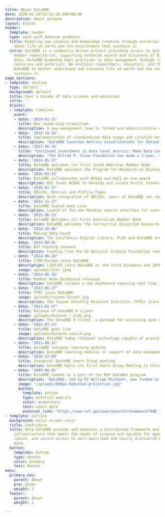 ```yaml
---
title: About DataONE
date: 2020-01-15T15:53:34.000+00:00
description: About dataone
layout: blocks
header:
  template: header
  type: wave with dataone gradient
  title: Enabling new science and knowledge creation through universal access to data
    about life on earth and the environment that sustains it
  intro: DataONE is a community driven project providing access to data across multiple
    member repositories, supporting enhanced search and discovery of Earth and environmental
    data. DataONE promotes best practices in data management through responsive educational
    resources and materials. We envision researchers, educators, and the public using
    DataONE to better understand and conserve life on earth and the environment that
    sustains it.
page_sections:
- template: section
  type: default
  background: default
  title: Over a decade of data science and education
  intro: ''
  blocks:
  - template: timeline
    event:
    - date: '2019-01-15'
      title: New leadership transition
      description: A new management team is formed and administrative oversight of DataONE begins transition to the National Center for Ecological Analysis and Synthesis at UC Santa Barbara.
    - date: '2018-10-24'
      title: Implementation of standardized data usage and citation metrics
      description: "DataONE launches metrics visualizations for datasets through the search and discovery platform, https://search.dataone.org. These standardized metrics include live counts of citations, downloads, and views for each dataset in the network."
    - date: '2017-05-18'
      title: "Continued investment in data level metrics: Make Data Count"
      description: "The Alfred P. Sloan Foundation has made a 2-year, $747K award to DataONE, the California Digital Library and DataCite to support collection of usage and citation metrics for data objects, building on pilot work funded by the National Science Foundation. "
    - date: '2016-05-17'
      title: DataONE welcomes its first South American Member Node
      description: DataONE welcomes the Program for Research on Biodiversity (PPBio) Western Amazon as its first Member Node in South America.
    - date: '2016-03-23'
      title: DataONE collaborates with NCEAS and NCEI on new award
      description: NSF funds NCEAS to develop and curate Arctic research data within the newly established Arctic Data Center. DataONE and NCEI serves as preservation partners in the cooperative award.
    - date: '2016-01-27'
      title: ORCiDs, Metrics and Profile Pages
      description: With integration of ORCiDs, users of DataONE can now access detailed metrics on their uploaded data through our data profiles.
    - date: '2015-11-17'
      title: DataONE Search Goes Live
      description: Launch of the new MetaCat search interface for search and discovery of DataONE available through the federated network.
    - date: '2015-06-23'
      title: DataONE Welcomes its First Australian Member Node
      description: DataONE welcomes the Terrestrial Ecosystem Research Network (TERN) as the first Member Node in Australia and the 29th overall to join the federation.  
    - date: '2014-10-06'
      title: Making Data Count
      description: The California Digital Library, PLOS and DataONE are partnering on project to develop data-level metrics. Funded by an NSF EAGER grant, the project will result in a suite of metrics that track and measure data use. 
    - date: '2014-08-01'
      title: NSF Funding renewed
      description: Funding from the US National Science Foundation renewed through 2015.
    - date: "2014-06-18"
      title: LTER-Europe joins DataONE
      description: LTER-EU joins DataONE as the first European and 20th repository in the network. 
      image: uploads/lter.jpeg
    - date: "2014-06-18"
      title: Member Node Dashboard released
      description: DataONE relases a new dashboard exposing real time information on current holdings across the DataONE network of repositories. 
    - date: "2013-06-27"
      title: TFRI joins DataONE
      image: uploads/taiwan-forest.jpg
      description: The Taiwan Forestry Research Institute (TFRI) joins the DataONE network as the first repository in Asia.
    - date: "2013-02-27"
      title: Release of DataONE R client
      image: uploads/dataone_r_code.png
      description: The DataONE R Client, a package for accessing open data in DataONE from within the R environment for statistical computing, is released. 
    - date: '2012-07-23'
      title: DataONE goes live
      image: uploads/dataone-search.png
      description: DataONE today released technology capable of providing researchers access to globally distributed, networked data from a single point of discovery.
    - date: '2011-08-22'
      title: DataONE releases learning modules
      description: DataONE learning modules in support of data management training are made available online for widespread use. 
    - date: '2010-12-09'
      title: Inaugural DataONE Users Group meeting
      description: DataONE hosts its first Users Group Meeting in Chicago, IL following the International Digital Curation Conference.
    - date: '2009-08-01'
      title: DataONE funded as a part of the NSF DataNet program
      description: 'DataONE, led by PI William Michener, was funded as one of two DataNet projects '
      image: "/uploads/800px-Robinson-projection.jpg"
      button:
        template: button
        type: external website
        color: quaternary
        text: Learn more
        external_link: "https://www.nsf.gov/awardsearch/showAward?AWD_ID=0830944&HistoricalAwards=false"
- template: section
  background: major-accent-color
  title: Contribute
  intro: Help DataONE provide and maintain a distributed framework and sustainable
    infrastructure that meets the needs of science and society for open, persistent,
    robust, and secure access to well-described and easily discovered Earth observational
    data.
  button:
    template: button
    type: donate
    color: primary
    text: Donate
menu:
  primary_nav:
    parent: About
    pre: globe
    weight: 1
  footer:
    parent: About
    weight: 1

---
```

